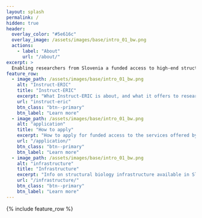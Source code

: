 ```yaml
---
layout: splash
permalink: /
hidden: true
header:
  overlay_color: "#5e616c"
  overlay_image: /assets/images/base/intro_01_bw.png
  actions:
    - label: "About"
      url: "/about/"
excerpt: >
  Enabling researchers from Slovenia a funded access to high-end structural biology services and techniques
feature_row:
  - image_path: /assets/images/base/intro_01_bw.png
    alt: "Instruct-ERIC"
    title: "Instruct-ERIC"
    excerpt: "What Instruct-ERIC is about, and what it offers to researchers from member countries."
    url: "instruct-eric"
    btn_class: "btn--primary"
    btn_label: "Learn more"
  - image_path: /assets/images/base/intro_01_bw.png
    alt: "application"
    title: "How to apply"
    excerpt: "How to apply for funded access to the services offered by Instrust-ERIC."
    url: "/application/"
    btn_class: "btn--primary"
    btn_label: "Learn more"
  - image_path: /assets/images/base/intro_01_bw.png
    alt: "infrastructure"
    title: "Infrastructure"
    excerpt: "Info on structural biology infrastructure available in Slovenia."
    url: "/infrastructure/"
    btn_class: "btn--primary"
    btn_label: "Learn more"      
---
```


{% include feature_row %}